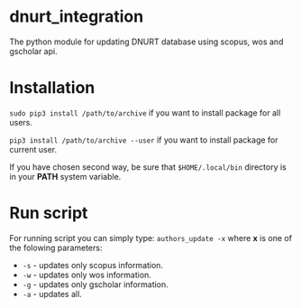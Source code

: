 # dnurt_integration
The python module for updating DNURT database using scopus, wos and gscholar api.
# Installation

`sudo pip3 install /path/to/archive` if you want to install package for all users.

`pip3 install /path/to/archive --user` if you want to install package for current user.

If you have chosen second way, be sure that `$HOME/.local/bin` directory is in your **PATH** system variable.
# Run script
For running script you can simply type:
`authors_update -x` where **x** is one of the folowing parameters:
* `-s` - updates only scopus information.
* `-w` - updates only wos information. 
* `-g` - updates only gscholar information.
* `-a` - updates all.
